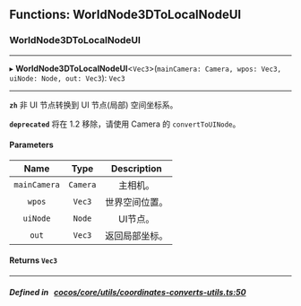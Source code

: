 ## Functions: WorldNode3DToLocalNodeUI

### WorldNode3DToLocalNodeUI


___
▸ **WorldNode3DToLocalNodeUI**<`Vec3`\>(`mainCamera: Camera, wpos: Vec3, uiNode: Node, out: Vec3`): `Vec3`
___


**`zh`** 
非 UI 节点转换到 UI 节点(局部) 空间坐标系。



**`deprecated`** 将在 1.2 移除，请使用 Camera 的 `convertToUINode`。



#### Parameters

| Name | Type | Description |
| :------: | :------: | :------: |
| `mainCamera` | `Camera` | 主相机。  |
| `wpos` | `Vec3` | 世界空间位置。  |
| `uiNode` | `Node` | UI节点。  |
| `out` | `Vec3` | 返回局部坐标。  |

#### Returns `Vec3` 
___


##### Defined in &nbsp;   [cocos/core/utils/coordinates-converts-utils.ts:50](https://github.com/cocos-creator/engine/blob/c7bf6b8a9/cocos/core/utils/coordinates-converts-utils.ts#L50)&nbsp;
